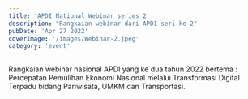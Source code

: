 ```yaml
---
title: 'APDI National Webinar series 2'
description: "Rangkaian webinar dari APDI seri ke 2"
pubDate: 'Apr 27 2022'
coverImage: '/images/Webinar-2.jpeg'
category: 'event'
---
```


Rangkaian webinar nasional APDI yang ke dua tahun 2022 bertema : Percepatan Pemulihan Ekonomi Nasional melalui Transformasi Digital Terpadu bidang Pariwisata, UMKM dan Transportasi.